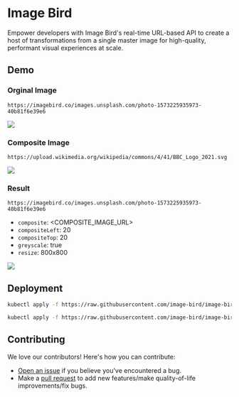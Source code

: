 # Image Bird

Empower developers with Image Bird's real-time URL-based API to create a host of transformations
from a single master image for high-quality, performant visual experiences at scale.

## Demo

### Orginal Image

`https://imagebird.co/images.unsplash.com/photo-1573225935973-40b81f6e39e6`

![](https://imagebird.co/images.unsplash.com/photo-1573225935973-40b81f6e39e6?resize=600x600)

### Composite Image

`https://upload.wikimedia.org/wikipedia/commons/4/41/BBC_Logo_2021.svg`

![](https://imagebird.co/upload.wikimedia.org/wikipedia/commons/4/41/BBC_Logo_2021.svg?format=webp&resize=800x800)

### Result

`https://imagebird.co/images.unsplash.com/photo-1573225935973-40b81f6e39e6`

* `composite`: <COMPOSITE_IMAGE_URL>
* `compositeLeft`: 20
* `compositeTop`: 20
* `greyscale`: true
* `resize`: 800x800

![](https://imagebird.co/images.unsplash.com/photo-1573225935973-40b81f6e39e6?composite=http%3A%2F%2Fimage-bird-service%2Fupload.wikimedia.org%2Fwikipedia%2Fcommons%2F4%2F49%2FBBC_logo_white.svg%3Fformat%3Dpng%26resize%3D100x100&compositeLeft=20&compositeTop=20&greyscale=true&resize=800x800)

## Deployment

```bash
kubectl apply -f https://raw.githubusercontent.com/image-bird/image-bird/main/image-bird.yaml

kubectl apply -f https://raw.githubusercontent.com/image-bird/image-bird/main/image-bird-ingress.yaml
```

## Contributing

We love our contributors! Here's how you can contribute:

- [Open an issue](https://github.com/image-bird/image-bird/issues) if you believe you've encountered a bug.
- Make a [pull request](https://github.com/image-bird/image-bird/pull) to add new features/make quality-of-life improvements/fix bugs.
